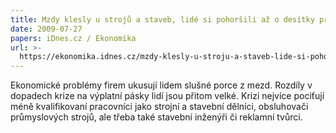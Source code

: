 ```yaml
---
title: Mzdy klesly u strojů a staveb, lidé si pohoršili až o desítky procent
date: 2009-07-27
papers: iDnes.cz / Ekonomika
url: >-
  https://ekonomika.idnes.cz/mzdy-klesly-u-stroju-a-staveb-lide-si-pohorsili-az-o-desitky-procent-1ga-/ekonomika.aspx?c=A090726_201038_ekonomika_abr
---
```

Ekonomické problémy firem ukusují lidem slušné porce z mezd. Rozdíly v dopadech krize na výplatní pásky lidí jsou přitom velké. Krizi nejvíce pociťují méně kvalifikovaní pracovníci jako strojní a stavební dělníci, obsluhovači průmyslových strojů, ale třeba také stavební inženýři či reklamní tvůrci.
